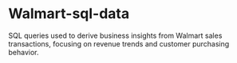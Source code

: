 # Walmart-sql-data
SQL queries used to derive business insights from Walmart sales transactions, focusing on revenue trends and customer purchasing behavior.
